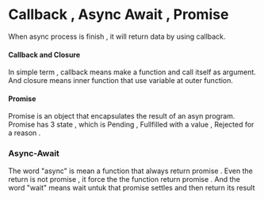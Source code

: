 # Callback , Async Await , Promise


When async process is finish , it will return data by using callback.
#### Callback and Closure
In simple term , callback means make a function and call itself as argument.
And closure means inner function that use variable at outer function.

#### Promise
Promise is an object that encapsulates the result of an asyn program.
Promise has 3 state , which is Pending , Fullfilled with a value , Rejected for a reason .

### Async-Await
The word "async" is mean a function that always return promise . Even the return is not promise , it force the the function return promise .
And the word "wait" means wait untuk that promise settles and then return its result